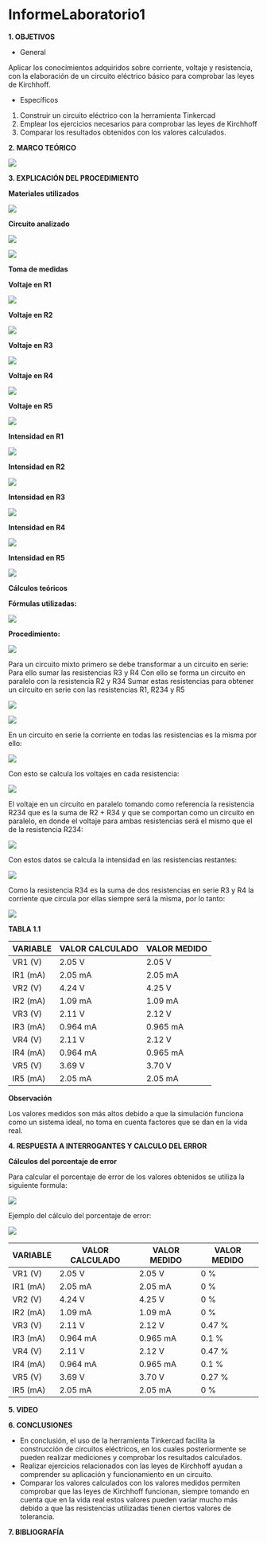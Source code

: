 # InformeLaboratorio1

**1. OBJETIVOS**

-	General

Aplicar los conocimientos adquiridos sobre corriente, voltaje y resistencia, con la elaboración de un circuito eléctrico básico para comprobar las leyes de Kirchhoff.

-	Específicos

1.	Construir un circuito eléctrico con la herramienta Tinkercad
2.	Emplear los ejercicios necesarios para comprobar las leyes de Kirchhoff
3.	Comparar los resultados obtenidos con los valores calculados.

**2. MARCO TEÓRICO**

![](https://github.com/bavargas5/InformeLaboratorio1/blob/main/Im%C3%A1genes/MAP.png)

**3. EXPLICACIÓN DEL PROCEDIMIENTO**

**Materiales utilizados**

![](https://github.com/bavargas5/InformeLaboratorio1/blob/main/Im%C3%A1genes/M.png)

**Circuito analizado**

![](https://github.com/bavargas5/InformeLaboratorio1/blob/main/Im%C3%A1genes/BASE.png)

![](https://github.com/bavargas5/InformeLaboratorio1/blob/main/Im%C3%A1genes/CIRCUITO.png)

**Toma de medidas**

**Voltaje en R1** 

![](https://github.com/bavargas5/InformeLaboratorio1/blob/main/Im%C3%A1genes/VR1.png)

**Voltaje en R2**

![](https://github.com/bavargas5/InformeLaboratorio1/blob/main/Im%C3%A1genes/VR2.png)

**Voltaje en R3**

![](https://github.com/bavargas5/InformeLaboratorio1/blob/main/Im%C3%A1genes/VR3.png)

**Voltaje en R4**

![](https://github.com/bavargas5/InformeLaboratorio1/blob/main/Im%C3%A1genes/VR4.png)

**Voltaje en R5**

![](https://github.com/bavargas5/InformeLaboratorio1/blob/main/Im%C3%A1genes/VR5.png)

**Intensidad en R1**

![](https://github.com/bavargas5/InformeLaboratorio1/blob/main/Im%C3%A1genes/IR1.png)

**Intensidad en R2**

![](https://github.com/bavargas5/InformeLaboratorio1/blob/main/Im%C3%A1genes/IR2.png)

**Intensidad en R3**

![](https://github.com/bavargas5/InformeLaboratorio1/blob/main/Im%C3%A1genes/IR3.png)

**Intensidad en R4**

![](https://github.com/bavargas5/InformeLaboratorio1/blob/main/Im%C3%A1genes/IR4.png)

**Intensidad en R5**

![](https://github.com/bavargas5/InformeLaboratorio1/blob/main/Im%C3%A1genes/IR5.png)

**Cálculos teóricos**

  **Fórmulas utilizadas:**
  
![](https://github.com/bavargas5/InformeLaboratorio1/blob/main/Im%C3%A1genes/F1.png)

  **Procedimiento:**

![](https://github.com/bavargas5/InformeLaboratorio1/blob/main/Im%C3%A1genes/F2.png)

Para un circuito mixto primero se debe transformar a un circuito en serie:
Para ello sumar las resistencias R3 y R4
Con ello se forma un circuito en paralelo con la resistencia R2 y R34 
Sumar estas resistencias para obtener un circuito en serie con las resistencias R1, R234 y R5

![](https://github.com/bavargas5/InformeLaboratorio1/blob/main/Im%C3%A1genes/F3.png)

![](https://github.com/bavargas5/InformeLaboratorio1/blob/main/Im%C3%A1genes/F4.png)

En un circuito en serie la corriente en todas las resistencias es la misma por ello:

![](https://github.com/bavargas5/InformeLaboratorio1/blob/main/Im%C3%A1genes/F5.png)

Con esto se calcula los voltajes en cada resistencia:

![](https://github.com/bavargas5/InformeLaboratorio1/blob/main/Im%C3%A1genes/F6.png)

El voltaje en un circuito en paralelo tomando como referencia la resistencia R234 que es la suma de R2 + R34 y que se comportan como un circuito en paralelo, en donde el voltaje para ambas resistencias será el mismo que el de la resistencia R234:

![](https://github.com/bavargas5/InformeLaboratorio1/blob/main/Im%C3%A1genes/F7.png)

Con estos datos se calcula la intensidad en las resistencias restantes:

![](https://github.com/bavargas5/InformeLaboratorio1/blob/main/Im%C3%A1genes/F8.png)

Como la resistencia R34 es la suma de dos resistencias en serie R3 y R4 la corriente que circula por ellas siempre será la misma, por lo tanto:

![](https://github.com/bavargas5/InformeLaboratorio1/blob/main/Im%C3%A1genes/F9.png)

**TABLA 1.1**

| VARIABLE | VALOR CALCULADO | VALOR MEDIDO |
| ------------- | ------------- | ------------- |
| VR1 (V)  | 2.05 V | 2.05 V |
| IR1 (mA) | 2.05 mA | 2.05 mA |
| VR2 (V)  | 4.24 V | 4.25 V |
| IR2 (mA) | 1.09 mA | 1.09 mA |
| VR3 (V)  | 2.11 V | 2.12 V |
| IR3 (mA) | 0.964 mA | 0.965 mA |
| VR4 (V)  | 2.11 V | 2.12 V  |
| IR4 (mA) | 0.964 mA | 0.965 mA |
| VR5 (V)  | 3.69 V  | 3.70 V |
| IR5 (mA) | 2.05 mA | 2.05 mA |

**Observación**

Los valores medidos son más altos debido a que la simulación funciona como un sistema ideal, no toma en cuenta factores que se dan en la vida real.

**4. RESPUESTA A INTERROGANTES Y CALCULO DEL ERROR**

**Cálculos del porcentaje de error** 

Para calcular el porcentaje de error de los valores obtenidos se utiliza la siguiente formula:

![](https://github.com/bavargas5/InformeLaboratorio1/blob/main/Im%C3%A1genes/E1.png)

Ejemplo del cálculo del porcentaje de error:

![](https://github.com/bavargas5/InformeLaboratorio1/blob/main/Im%C3%A1genes/E2.png)

| VARIABLE | VALOR CALCULADO | VALOR MEDIDO | VALOR MEDIDO |
| ------------- | ------------- | ------------- | ------------- |
| VR1 (V)  | 2.05 V | 2.05 V | 0 % |
| IR1 (mA) | 2.05 mA | 2.05 mA | 0 % |
| VR2 (V)  | 4.24 V | 4.25 V | 0 % |
| IR2 (mA) | 1.09 mA | 1.09 mA | 0 % |
| VR3 (V)  | 2.11 V | 2.12 V |0.47 % |
| IR3 (mA) | 0.964 mA | 0.965 mA | 0.1 % |
| VR4 (V)  | 2.11 V | 2.12 V | 0.47 %  |
| IR4 (mA) | 0.964 mA | 0.965 mA | 0.1 %  |
| VR5 (V)  | 3.69 V  | 3.70 V | 0.27 % |
| IR5 (mA) | 2.05 mA | 2.05 mA | 0 % |

**5. VIDEO**

**6. CONCLUSIONES**

- En conclusión, el uso de la herramienta Tinkercad facilita la construcción de circuitos eléctricos, en los cuales posteriormente se pueden realizar mediciones y comprobar los resultados calculados. 
- Realizar ejercicios relacionados con las leyes de Kirchhoff ayudan a comprender su aplicación y funcionamiento en un circuito.
- Comparar los valores calculados con los valores medidos permiten comprobar que las leyes de Kirchhoff funcionan, siempre tomando en cuenta que en la vida real estos valores pueden variar mucho más debido a que las resistencias utilizadas tienen ciertos valores de tolerancia.

**7. BIBLIOGRAFÍA**
